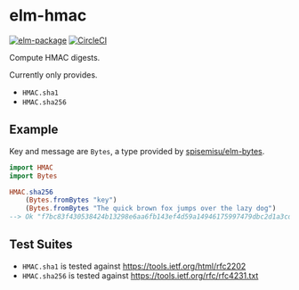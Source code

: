 # elm-hmac

[![elm-package](https://img.shields.io/badge/elm-1.0.0-blue.svg)](http://package.elm-lang.org/packages/ktonon/elm-hmac/latest)
[![CircleCI](https://img.shields.io/circleci/project/github/ktonon/elm-hmac.svg)](https://circleci.com/gh/ktonon/elm-hmac)

Compute HMAC digests.

Currently only provides.

* `HMAC.sha1`
* `HMAC.sha256`

## Example 

Key and message are `Bytes`, a type provided by [spisemisu/elm-bytes][].

```elm
import HMAC
import Bytes

HMAC.sha256
    (Bytes.fromBytes "key")
    (Bytes.fromBytes "The quick brown fox jumps over the lazy dog")
--> Ok "f7bc83f430538424b13298e6aa6fb143ef4d59a14946175997479dbc2d1a3cd8"
```

## Test Suites

* `HMAC.sha1` is tested against https://tools.ietf.org/html/rfc2202
* `HMAC.sha256` is tested against https://tools.ietf.org/rfc/rfc4231.txt

[spisemisu/elm-bytes]:http://package.elm-lang.org/packages/spisemisu/elm-bytes/1.1.0/Bytes
